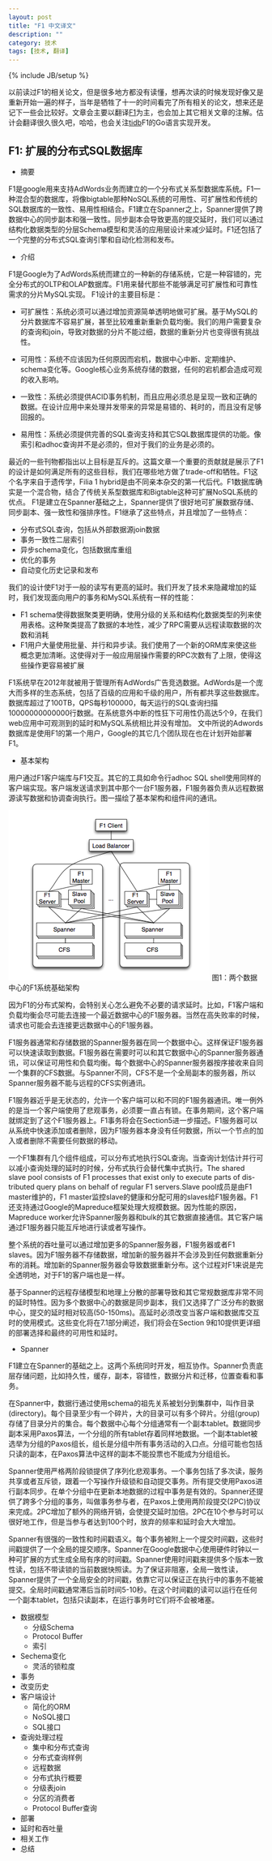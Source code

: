 ```yaml
---
layout: post
title: "F1 中文译文"
description: ""
category: 技术
tags: [技术, 翻译]
---
```

{% include JB/setup %}

以前读过F1的相关论文，但是很多地方都没有读懂，想再次读的时候发现好像又是重新开始一遍的样子，当年是牺牲了十一的时间看完了所有相关的论文，想来还是记下一些会比较好。文章会主要以翻译[F1](http://static.googleusercontent.com/media/research.google.com/zh-CN//pubs/archive/41344.pdf)为主，也会加上其它相关文章的注解。估计会翻译很久很久吧，哈哈，也会关注[tidb](https://github.com/pingcap/tidb)F1的Go语言实现开发。

## F1: 扩展的分布式SQL数据库

* 摘要

F1是google用来支持AdWords业务而建立的一个分布式关系型数据库系统。F1一种混合型的数据库，将像bigtable那种NoSQL系统的可用性、可扩展性和传统的SQL数据库的一致性、易用性相结合。F1建立在Spanner之上，Spanner提供了跨数据中心的同步副本和强一致性。同步副本会导致更高的提交延时，我们可以通过结构化数据类型的分层Schema模型和灵活的应用层设计来减少延时。F1还包括了一个完整的分布式SQL查询引擎和自动化检测和发布。

* 介绍

F1是Google为了AdWords系统而建立的一种新的存储系统，它是一种容错的，完全分布式的OLTP和OLAP数据库。F1用来替代那些不能够满足可扩展性和可靠性需求的分片MySQL实现。
F1设计的主要目标是：
  * 可扩展性：系统必须可以通过增加资源简单透明地做可扩展。基于MySQL的分片数据库不容易扩展，甚至比较难重新重新负载均衡。我们的用户需要复杂的查询和join，导致对数据的分片不能过细，数据的重新分片也变得很有挑战性。

  * 可用性：系统不应该因为任何原因而宕机，数据中心中断、定期维护、schema变化等。Google核心业务系统存储的数据，任何的宕机都会造成可观的收入影响。

  * 一致性：系统必须提供ACID事务机制，而且应用必须总是呈现一致和正确的数据。在设计应用中来处理并发带来的异常是易错的、耗时的，而且没有足够回报的。

  * 易用性：系统必须提供完善的SQL查询支持和其它SQL数据库提供的功能。像索引和adhoc查询并不是必须的，但对于我们的业务是必须的。

最近的一些刊物都指出以上目标是互斥的。这篇文章一个重要的贡献就是展示了F1的设计是如何满足所有的这些目标，我们在哪些地方做了trade-off和牺牲。F1这个名字来自于遗传学，Filia 1 hybrid是由不同亲本杂交的第一代后代。F1数据库确实是一个混合物，结合了传统关系型数据库和Bigtable这种可扩展NoSQL系统的优点。
F1是建立在Spanner基础之上，Spanner提供了很好地可扩展数据存储、同步副本、强一致性和强排序性。F1继承了这些特点，并且增加了一些特点：

 * 分布式SQL查询，包括从外部数据源join数据
 * 事务一致性二层索引
 * 异步schema变化，包括数据库重组
 * 优化的事务
 * 自动变化历史记录和发布

我们的设计使F1对于一般的读写有更高的延时。我们开发了技术来隐藏增加的延时，我们发现面向用户的事务和MySQL系统有一样的性能：

 * F1 schema使得数据聚类更明确，使用分级的关系和结构化数据类型的列来使用表格。这种聚类提高了数据的本地性，减少了RPC需要从远程读取数据的次数和消耗
 * F1用户大量使用批量、并行和异步读。我们使用了一个新的ORM库来使这些概念更加清晰。这使得对于一般应用层操作需要的RPC次数有了上限，使得这些操作更容易被扩展

F1系统早在2012年就被用于管理所有AdWords广告竞选数据。AdWords是一个庞大而多样的生态系统，包括了百级的应用和千级的用户，所有都共享这些数据库。数据库超过了100TB，QPS每秒100000，每天运行的SQL查询扫描10000000000000行数据。在系统意外中断的性狂下可用性仍高达5个9，在我们web应用中可观测到的延时和MySQL系统相比并没有增加。
文中所说的Adwords数据库是使用F1的第一个用户，Google的其它几个团队现在也在计划开始部署F1。

* 基本架构

用户通过F1客户端库与F1交互。其它的工具如命令行adhoc SQL shell使用同样的客户端实现。客户端发送请求到其中那个一台F1服务器，F1服务器负责从远程数据源读写数据和协调查询执行。图一描绘了基本架构和组件间的通讯。

![framework](../image/f1-framework.png)
图1：两个数据中心的F1系统基础架构

因为F1的分布式架构，会特别关心怎么避免不必要的请求延时。比如，F1客户端和负载均衡会尽可能去连接一个最近数据中心的F1服务器。当然在高失败率的时候，请求也可能会去连接更远数据中心的F1服务器。

F1服务器通常和存储数据的Spanner服务器在同一个数据中心。这样保证F1服务器可以快速读取到数据。F1服务器在需要时可以和其它数据中心的Spanner服务器通讯，可以保证可用性和负载均衡。每个数据中心的Spanner服务器按序接收来自同一个集群的CFS数据。与Spanner不同，CFS不是一个全局副本的服务器，所以Spanner服务器不能与远程的CFS实例通讯。

F1服务器近乎是无状态的，允许一个客户端可以和不同的F1服务器通讯。唯一例外的是当一个客户端使用了悲观事务，必须要一直占有锁。在事务期间，这个客户端就绑定到了这个F1服务器上。F1事务将会在Section5进一步描述。F1服务器可以从系统中快速添加或者删除，因为F1服务器本身没有任何数据，所以一个节点的加入或者删除不需要任何数据的移动。

一个F1集群有几个组件组成，可以分布式地执行SQL查询。当查询计划估计并行可以减小查询处理的延时的时候，分布式执行会替代集中式执行。The shared slave pool consists of F1 processes that exist only to execute parts of dis- tributed query plans on behalf of regular F1 servers.Slave pool成员是由F1 master维护的，F1 master监控slave的健康和分配可用的slaves给F1服务器。F1还支持通过Google的Mapreduce框架处理大规模数据。因为性能的原因，Mapreduce worker允许Spanner服务器和bulk的其它数据直接通信。其它客户端通过F1服务器只能互斥地进行读或者写操作。

整个系统的吞吐量可以通过增加更多的Spanner服务器，F1服务器或者F1 slaves。因为F1服务器不存储数据，增加新的服务器并不会涉及到任何数据重新分布的消耗。增加新的Spanner服务器会导致数据重新分布。这个过程对F1来说是完全透明地，对于F1的客户端也是一样。

基于Spanner的远程存储模型和地理上分散的部署导致和其它常规数据库非常不同的延时特性。因为多个数据中心的数据是同步副本，我们又选择了广泛分布的数据中心，提交的延时相对较高(50-150ms)。高延时必须改变当客户端和数据库交互时的使用模式。这些变化将在7.1部分阐述，我们将会在Section 9和10提供更详细的部署选择和最终的可用性和延时。


  * Spanner

F1建立在Spanner的基础之上。这两个系统同时开发，相互协作。Spanner负责底层存储问题，比如持久性，缓存，副本，容错性，数据分片和迁移，位置查看和事务。

在Spanner中，数据行通过使用schema的祖先关系被划分到集群中，叫作目录(directory)。每个目录至少有一个碎片，大的目录可以有多个碎片。分组(group)存储了目录分片的集合。每个数据中心每个分组通常有一个副本tablet。数据同步副本采用Paxos算法，一个分组的所有tablet存着同样地数据。一个副本tablet被选举为分组的Paxos组长，组长是分组中所有事务活动的入口点。分组可能也包括只读的副本，在Paxos算法中这样的副本不能投票也不能成为分组组长。

Spanner使用严格两阶段锁提供了序列化悲观事务。一个事务包括了多次读，服务共享或者互斥锁，跟着一个写操作升级锁和自动提交事务。所有提交使用Paxos进行副本同步。在单个分组中在更新本地数据的过程中事务是有效的。Spanner还提供了跨多个分组的事务，叫做事务参与者，在Paxos上使用两阶段提交(2PC)协议来完成。2PC增加了额外的网络开销，会使提交延时加倍。2PC在10个参与时可以很好地工作，但是当参与者达到100个时，放弃的频率和延时会大大增加。

Spanner有很强的一致性和时间戳语义。每个事务被附上一个提交时间戳，这些时间戳提供了一个全局的提交顺序。Spanner在Google数据中心使用硬件时钟以一种可扩展的方式生成全局有序的时间戳。Spanner使用时间戳来提供多个版本一致性读，包括不带读锁的当前数据快照读。为了保证非阻塞，全局一致性读，Spanner提供了一个全局安全的时间戳，依靠它可以保证正在执行中的事务不能被提交。全局时间戳通常滞后当前时间5-10秒。在这个时间戳的读可以运行在任何一个副本tablet，包括只读副本，在运行事务时它们将不会被堵塞。

* 数据模型
  * 分级Schema
  * Protocol Buffer
  * 索引
* Sechema变化
  * 灵活的锁粒度 
* 事务
* 改变历史
* 客户端设计
  * 简化的ORM
  * NoSQL接口
  * SQL接口
* 查询处理过程
  * 集中和分布式查询
  * 分布式查询样例
  * 远程数据
  * 分布式执行概要
  * 分级表join
  * 分区的消费者
  * Protocol Buffer查询
* 部署
* 延时和吞吐量
* 相关工作
* 总结

